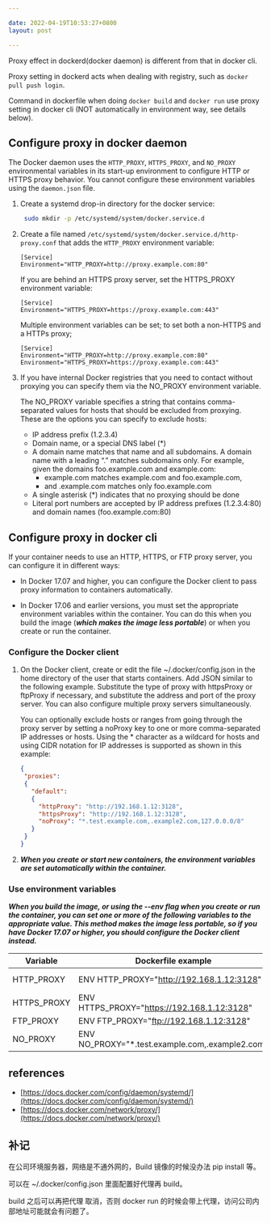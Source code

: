 ```yaml
---

date: 2022-04-19T10:53:27+0800
layout: post

---
```


Proxy effect in dockerd(docker daemon) is different from that in docker cli.

Proxy setting in dockerd acts when dealing with registry, such as `docker pull push login`.

Command in dockerfile when doing `docker build` and `docker run` use proxy setting in docker cli (NOT automatically in environment way, see details below).

<!--more-->

## Configure proxy in docker daemon

The Docker daemon uses the `HTTP_PROXY`, `HTTPS_PROXY`, and `NO_PROXY` environmental variables in its start-up environment to configure HTTP or HTTPS proxy behavior. You cannot configure these environment variables using the `daemon.json` file.

1. Create a systemd drop-in directory for the docker service:

    ```sh
     sudo mkdir -p /etc/systemd/system/docker.service.d
     ```

2. Create a file named `/etc/systemd/system/docker.service.d/http-proxy.conf` that adds the `HTTP_PROXY` environment variable:

    ```
    [Service]
    Environment="HTTP_PROXY=http://proxy.example.com:80"
    ```

    If you are behind an HTTPS proxy server, set the HTTPS_PROXY environment variable:

    ```
    [Service]
    Environment="HTTPS_PROXY=https://proxy.example.com:443"
    ```

    Multiple environment variables can be set; to set both a non-HTTPS and a HTTPs proxy;

    ```
    [Service]
    Environment="HTTP_PROXY=http://proxy.example.com:80"
    Environment="HTTPS_PROXY=https://proxy.example.com:443"
    ```

3. If you have internal Docker registries that you need to contact without proxying you can specify them via the NO_PROXY environment variable.

    The NO_PROXY variable specifies a string that contains comma-separated values for hosts that should be excluded from proxying. These are the options you can specify to exclude hosts:

    - IP address prefix (1.2.3.4)
    - Domain name, or a special DNS label (*)
    - A domain name matches that name and all subdomains. A domain name with a leading “.” matches subdomains only. For example, given the domains foo.example.com and example.com:
      - example.com matches example.com and foo.example.com, 
      - and .example.com matches only foo.example.com
    - A single asterisk (*) indicates that no proxying should be done
    - Literal port numbers are accepted by IP address prefixes (1.2.3.4:80) and domain names (foo.example.com:80)


## Configure proxy in docker cli

If your container needs to use an HTTP, HTTPS, or FTP proxy server, you can configure it in different ways:

- In Docker 17.07 and higher, you can configure the Docker client to pass proxy information to containers automatically.

- In Docker 17.06 and earlier versions, you must set the appropriate environment variables within the container. You can do this when you build the image (***which makes the image less portable***) or when you create or run the container.

### Configure the Docker client

1. On the Docker client, create or edit the file ~/.docker/config.json in the home directory of the user that starts containers. Add JSON similar to the following example. Substitute the type of proxy with httpsProxy or ftpProxy if necessary, and substitute the address and port of the proxy server. You can also configure multiple proxy servers simultaneously.

    You can optionally exclude hosts or ranges from going through the proxy server by setting a noProxy key to one or more comma-separated IP addresses or hosts. Using the * character as a wildcard for hosts and using CIDR notation for IP addresses is supported as shown in this example:

    ```json
    {
     "proxies":
     {
       "default":
       {
         "httpProxy": "http://192.168.1.12:3128",
         "httpsProxy": "http://192.168.1.12:3128",
         "noProxy": "*.test.example.com,.example2.com,127.0.0.0/8"
       }
     }
    }
    ```

2. ***When you create or start new containers, the environment variables are set automatically within the container.***

### Use environment variables

***When you build the image, or using the --env flag when you create or run the container, you can set one or more of the following variables to the appropriate value. This method makes the image less portable, so if you have Docker 17.07 or higher, you should configure the Docker client instead.***

| Variable      | Dockerfile example | `docker run` example |
| ----------- | ----------- |----------- |
| HTTP_PROXY      | ENV HTTP_PROXY="http://192.168.1.12:3128"       | --env HTTP_PROXY="http://192.168.1.12:3128" |
| HTTPS_PROXY   | ENV HTTPS_PROXY="https://192.168.1.12:3128"        | --env HTTPS_PROXY="https://192.168.1.12:3128" |
| FTP_PROXY   | ENV FTP_PROXY="ftp://192.168.1.12:3128"        | --env FTP_PROXY="ftp://192.168.1.12:3128" |
| NO_PROXY   | ENV NO_PROXY="*.test.example.com,.example2.com"        | --env NO_PROXY="*.test.example.com,.example2.com" |


## references

-  [https://docs.docker.com/config/daemon/systemd/](https://docs.docker.com/config/daemon/systemd/)
- [https://docs.docker.com/network/proxy/](https://docs.docker.com/network/proxy/)

## 补记

在公司环境服务器，网络是不通外网的，Build 镜像的时候没办法 pip install 等。

可以在 ~/.docker/config.json 里面配置好代理再 build。

build 之后可以再把代理 取消，否则 docker run 的时候会带上代理，访问公司内部地址可能就会有问题了。
